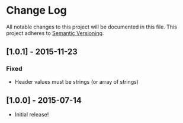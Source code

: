 # Change Log
All notable changes to this project will be documented in this file.
This project adheres to [Semantic Versioning](http://semver.org/).

## [1.0.1] - 2015-11-23
### Fixed
- Header values must be strings (or array of strings)

## [1.0.0] - 2015-07-14
- Initial release!
